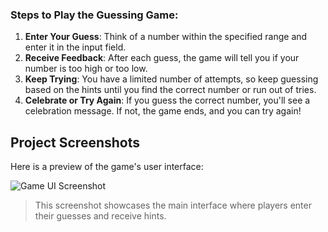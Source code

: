 ### Steps to Play the Guessing Game:

1. **Enter Your Guess**: Think of a number within the specified range and enter it in the input field.
2. **Receive Feedback**: After each guess, the game will tell you if your number is too high or too low.
3. **Keep Trying**: You have a limited number of attempts, so keep guessing based on the hints until you find the correct number or run out of tries.
4. **Celebrate or Try Again**: If you guess the correct number, you'll see a celebration message. If not, the game ends, and you can try again!

## Project Screenshots

Here is a preview of the game's user interface:

![Game UI Screenshot]("C:\Users\DELL\IdeaProjects\GuessingGame\src\main\resources\templates\UI.png")

> This screenshot showcases the main interface where players enter their guesses and receive hints.
